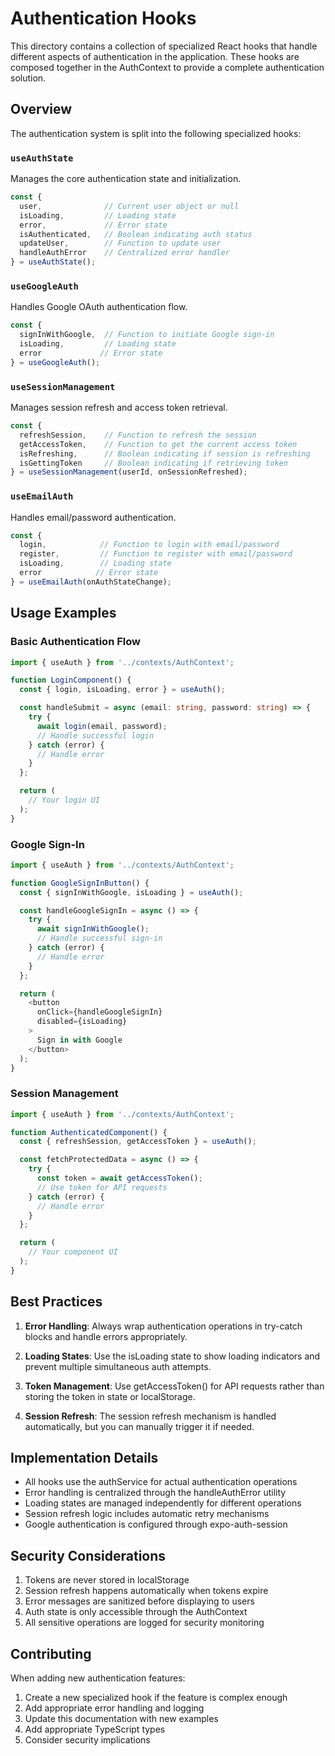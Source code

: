 # Authentication Hooks

This directory contains a collection of specialized React hooks that handle different aspects of authentication in the application. These hooks are composed together in the AuthContext to provide a complete authentication solution.

## Overview

The authentication system is split into the following specialized hooks:

### `useAuthState`

Manages the core authentication state and initialization.

```typescript
const {
  user,              // Current user object or null
  isLoading,         // Loading state
  error,             // Error state
  isAuthenticated,   // Boolean indicating auth status
  updateUser,        // Function to update user
  handleAuthError    // Centralized error handler
} = useAuthState();
```

### `useGoogleAuth`

Handles Google OAuth authentication flow.

```typescript
const {
  signInWithGoogle,  // Function to initiate Google sign-in
  isLoading,         // Loading state
  error             // Error state
} = useGoogleAuth();
```

### `useSessionManagement`

Manages session refresh and access token retrieval.

```typescript
const {
  refreshSession,    // Function to refresh the session
  getAccessToken,    // Function to get the current access token
  isRefreshing,      // Boolean indicating if session is refreshing
  isGettingToken     // Boolean indicating if retrieving token
} = useSessionManagement(userId, onSessionRefreshed);
```

### `useEmailAuth`

Handles email/password authentication.

```typescript
const {
  login,            // Function to login with email/password
  register,         // Function to register with email/password
  isLoading,        // Loading state
  error            // Error state
} = useEmailAuth(onAuthStateChange);
```

## Usage Examples

### Basic Authentication Flow

```typescript
import { useAuth } from '../contexts/AuthContext';

function LoginComponent() {
  const { login, isLoading, error } = useAuth();

  const handleSubmit = async (email: string, password: string) => {
    try {
      await login(email, password);
      // Handle successful login
    } catch (error) {
      // Handle error
    }
  };

  return (
    // Your login UI
  );
}
```

### Google Sign-In

```typescript
import { useAuth } from '../contexts/AuthContext';

function GoogleSignInButton() {
  const { signInWithGoogle, isLoading } = useAuth();

  const handleGoogleSignIn = async () => {
    try {
      await signInWithGoogle();
      // Handle successful sign-in
    } catch (error) {
      // Handle error
    }
  };

  return (
    <button 
      onClick={handleGoogleSignIn}
      disabled={isLoading}
    >
      Sign in with Google
    </button>
  );
}
```

### Session Management

```typescript
import { useAuth } from '../contexts/AuthContext';

function AuthenticatedComponent() {
  const { refreshSession, getAccessToken } = useAuth();

  const fetchProtectedData = async () => {
    try {
      const token = await getAccessToken();
      // Use token for API requests
    } catch (error) {
      // Handle error
    }
  };

  return (
    // Your component UI
  );
}
```

## Best Practices

1. **Error Handling**: Always wrap authentication operations in try-catch blocks and handle errors appropriately.

2. **Loading States**: Use the isLoading state to show loading indicators and prevent multiple simultaneous auth attempts.

3. **Token Management**: Use getAccessToken() for API requests rather than storing the token in state or localStorage.

4. **Session Refresh**: The session refresh mechanism is handled automatically, but you can manually trigger it if needed.

## Implementation Details

- All hooks use the authService for actual authentication operations
- Error handling is centralized through the handleAuthError utility
- Loading states are managed independently for different operations
- Session refresh logic includes automatic retry mechanisms
- Google authentication is configured through expo-auth-session

## Security Considerations

1. Tokens are never stored in localStorage
2. Session refresh happens automatically when tokens expire
3. Error messages are sanitized before displaying to users
4. Auth state is only accessible through the AuthContext
5. All sensitive operations are logged for security monitoring

## Contributing

When adding new authentication features:

1. Create a new specialized hook if the feature is complex enough
2. Add appropriate error handling and logging
3. Update this documentation with new examples
4. Add appropriate TypeScript types
5. Consider security implications